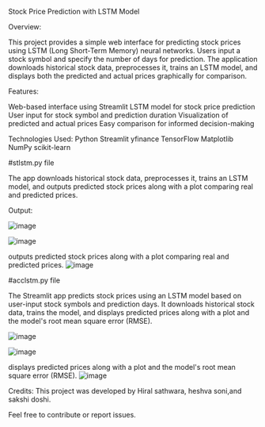 

Stock Price Prediction with LSTM Model


Overview:


This project provides a simple web interface for predicting stock prices using LSTM (Long Short-Term Memory) neural networks. Users input a stock symbol and specify the number of days for prediction. The application downloads historical stock data, preprocesses it, trains an LSTM model, and displays both the predicted and actual prices graphically for comparison.


Features:


Web-based interface using Streamlit
LSTM model for stock price prediction
User input for stock symbol and prediction duration
Visualization of predicted and actual prices
Easy comparison for informed decision-making






Technologies Used:
Python
Streamlit
yfinance
TensorFlow
Matplotlib
NumPy
scikit-learn


#stlstm.py file


The app downloads historical stock data, preprocesses it, trains an LSTM model, and outputs predicted stock prices along with a plot comparing real and predicted prices.

Output:

![image](https://github.com/Hiralsathwara/Stock-Market-Price-Prediction-/assets/127468119/ec4e5911-06c8-499d-bc85-d8d26ef2e163)

![image](https://github.com/Hiralsathwara/Stock-Market-Price-Prediction-/assets/127468119/5627d33d-32f8-411f-bd12-f0f648753bf2)

outputs predicted stock prices along with a plot comparing real and predicted prices.
![image](https://github.com/Hiralsathwara/Stock-Market-Price-Prediction-/assets/127468119/2acfc5e1-d1c0-4cd2-bb2d-ab29364d8412)

#acclstm.py file

The Streamlit app predicts stock prices using an LSTM model based on user-input stock symbols and prediction days. It downloads historical stock data, trains the model, and displays predicted prices along with a plot and the model's root mean square error (RMSE).


![image](https://github.com/Hiralsathwara/Stock-Market-Price-Prediction-/assets/127468119/dd77425f-8b5c-45fd-b35a-617c422f9a15)


![image](https://github.com/Hiralsathwara/Stock-Market-Price-Prediction-/assets/127468119/f760bafa-5859-4f9f-a608-5359fd69358f)


displays predicted prices along with a plot and the model's root mean square error (RMSE).
![image](https://github.com/Hiralsathwara/Stock-Market-Price-Prediction-/assets/127468119/df814604-6b27-4bca-8442-47ba130bed03)









Credits:
This project was developed by Hiral sathwara, heshva soni,and sakshi doshi. 

Feel free to contribute or report issues.

